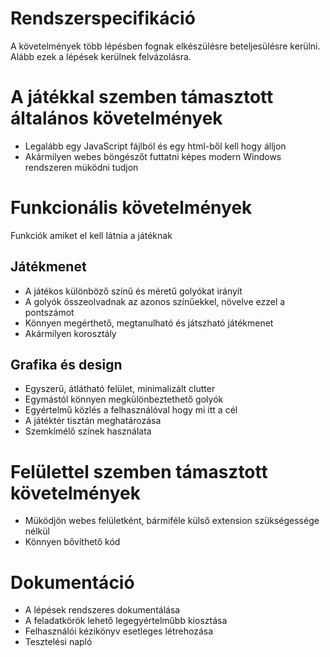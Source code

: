 # Rendszerspecifikáció
A követelmények több lépésben fognak elkészülésre beteljesülésre kerülni. Alább ezek a lépések kerülnek felvázolásra.

# A játékkal szemben támasztott általános követelmények
- Legalább egy JavaScript fájlból és egy html-ből kell hogy álljon
- Akármilyen webes böngészőt futtatni képes modern Windows rendszeren müködni tudjon

# Funkcionális követelmények
Funkciók amiket el kell látnia a játéknak

## Játékmenet
- A játékos különböző színű és méretű golyókat irányít
- A golyók összeolvadnak az azonos színűekkel, növelve ezzel a pontszámot
- Könnyen megérthető, megtanulható és játszható játékmenet
- Akármilyen korosztály

## Grafika és design
- Egyszerű, átlátható felület, minimalizált clutter
- Egymástól könnyen megkülönbeztethető golyók
- Egyértelmű közlés a felhasználóval hogy mi itt a cél
- A játéktér tisztán meghatározása
- Szemkímélő színek használata

# Felülettel szemben támasztott követelmények
- Müködjön webes felületként, bármiféle külső extension szükségessége nélkül
- Könnyen bővíthető kód

# Dokumentáció
- A lépések rendszeres dokumentálása
- A feladatkörök lehető legegyértelműbb kiosztása
- Felhasználói kézikönyv esetleges létrehozása
- Tesztelési napló